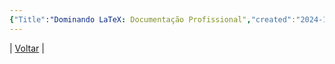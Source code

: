 ```yaml
---
{"Title":"Dominando LaTeX: Documentação Profissional","created":"2024-11-05","dg-publish":true,"tags":["pessoal/estudos","pessoal/quaseumdev"],"permalink":"/3-caixa-de-entrada/dominando-la-te-x/","dgPassFrontmatter":true}
---
```


| [Voltar](index) |